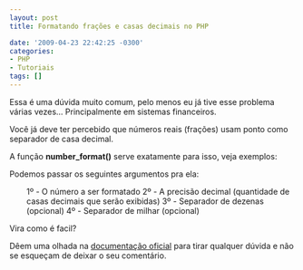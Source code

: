 ```yaml
---
layout: post
title: Formatando frações e casas decimais no PHP

date: '2009-04-23 22:42:25 -0300'
categories:
- PHP
- Tutoriais
tags: []
---
```

Essa é uma dúvida muito comum, pelo menos eu já tive esse problema várias vezes... Principalmente em sistemas financeiros.

Você já deve ter percebido que números reais (frações) usam ponto como separador de casa decimal.

A função <strong>number_format()</strong> serve exatamente para isso, veja exemplos:


<div data-gist-id="9bdfd6e2b6aab97fe49b" data-gist-show-loading="false"></div>

Podemos passar os seguintes argumentos pra ela:

<p style="padding-left: 30px;">1º - O número a ser formatado
2º - A precisão decimal (quantidade de casas decimais que serão exibidas)
3º - Separador de dezenas (opcional)
4º - Separador de milhar (opcional)

Vira como é facil?

Dêem uma olhada na [documentação oficial](http://www.php.net/manual/pt_BR/function.number-format.php) para tirar qualquer dúvida e não se esqueçam de deixar o seu comentário.

